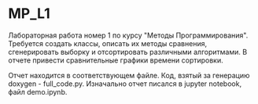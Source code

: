 # MP_L1
Лабораторная работа номер 1 по курсу "Методы Программирования". Требуется создать классы, описать их методы сравнения, сгенерировать выборку и отсортировать различными алгоритмами. В отчете привести сравнительные графики времени сортировки.

Отчет находится в соответствующем файле. Код, взятый за генерацию doxygen - full_code.py. Изначально отчет писался в jupyter notebook, файл demo.ipynb.
